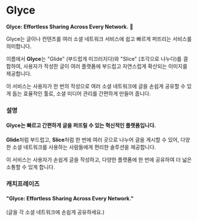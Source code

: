 # Glyce
**Glyce: Effortless Sharing Across Every Network.** 🔗

Glyce는 글이나 컨텐츠를 여러 소셜 네트워크 서비스에 쉽고 빠르게 퍼뜨리는 서비스를 의미합니다.

이름에서 **Glyce**는 "Glide" (부드럽게 미끄러지다)와 "Slice" (조각으로 나누다)를 결합하여, 사용자가 작성한 글이 여러 플랫폼에 부드럽고 자연스럽게 확산되는 이미지를 제공합니다.

이 서비스는 사용자가 한 번의 작성으로 여러 소셜 네트워크에 글을 손쉽게 공유할 수 있게 돕는 효율적인 툴로, 소셜 미디어 관리를 간편하게 만들어 줍니다.


### 설명
#### Glyce는 빠르고 간편하게 글을 퍼뜨릴 수 있는 혁신적인 플랫폼입니다.

**Glide**처럼 부드럽고, **Slice**처럼 한 번에 여러 곳으로 나누어 글을 게시할 수 있어, 다양한 소셜 네트워크를 사용하는 사람들에게 편리한 솔루션을 제공합니다.

이 서비스는 사용자가 손쉽게 글을 작성하고, 다양한 플랫폼에 한 번에 공유하여 더 넓은 소통할 수 있게 합니다.


### 캐치프레이즈
#### "Glyce: Effortless Sharing Across Every Network."
(글을 각 소셜 네트워크에 손쉽게 공유하세요.)
